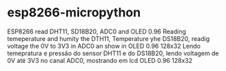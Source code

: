 # esp8266-micropython
ESP8266 read DHT11, SD18B20, ADC0 and OLED 0.96
Reading temeperature and humity the DTH11, Temperature yhe DS18B20, readig voltage the 0V to 3V3 in ADC0 an show in OLED 0.96 128x32
Lendo temepratura e pressão do sensor DHT11 e do DS18B20, lendo voltagem de 0V até 3V3 no canal ADC0, mostrando em lcd OLED 0.96 128x32
